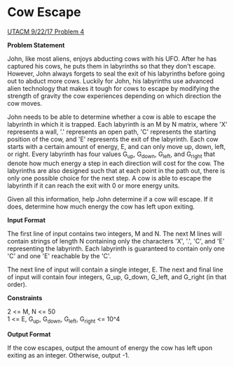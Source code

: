 # Cow Escape
[UTACM 9/22/17 Problem 4](https://www.hackerrank.com/contests/acm-922/challenges/cow-escape)

**Problem Statement**

John, like most aliens, enjoys abducting cows with his UFO. After he has captured his cows, he puts them in labyrinths so that they don't escape. However, John always forgets to seal the exit of his labyrinths before going out to abduct more cows. Luckily for John, his labyrinths use advanced alien technology that makes it tough for cows to escape by modifying the strength of gravity the cow experiences depending on which direction the cow moves.

John needs to be able to determine whether a cow is able to escape the labyrinth in which it is trapped. Each labyrinth is an M by N matrix, where 'X' represents a wall, '.' represents an open path, 'C' represents the starting position of the cow, and 'E' represents the exit of the labyrinth. Each cow starts with a certain amount of energy, E, and can only move up, down, left, or right. Every labyrinth has four values G<sub>up</sub>, G<sub>down</sub>, G<sub>left</sub>, and G<sub>right</sub> that denote how much energy a step in each direction will cost for the cow. The labyrinths are also designed such that at each point in the path out, there is only one possible choice for the next step. A cow is able to escape the labyrinth if it can reach the exit with 0 or more energy units.

Given all this information, help John determine if a cow will escape. If it does, determine how much energy the cow has left upon exiting.

**Input Format**

The first line of input contains two integers, M and N. The next M lines will contain strings of length N containing only the characters 'X', '.', 'C', and 'E' representing the labyrinth. Each labyrinth is guaranteed to contain only one 'C' and one 'E' reachable by the 'C'.

The next line of input will contain a single integer, E. The next and final line of input will contain four integers, G_up, G_down, G_left, and G_right (in that order).

**Constraints**

2 <= M, N <= 50  
1 <= E, G<sub>up</sub>, G<sub>down</sub>, G<sub>left</sub>, G<sub>right</sub> <= 10^4

**Output Format**

If the cow escapes, output the amount of energy the cow has left upon exiting as an integer. Otherwise, output -1.
